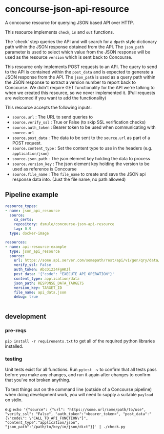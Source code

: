# concourse-json-api-resource

A concourse resource for querying JSON based API over HTTP.

This resource implements `check`, `in` and `out` functions.

The 'check' step queries the API and will search for a `dpath` style dictionary path within the JSON response obtained from the API. The `json_path` parameter is used to select which value from the JSON response will be used as the resource `version` which is sent back to Concourse.

This resource only implements POST requests to an API. The query to send to the API is contained within the `post_data` and is expected to generate a JSON response from the API. The `json_path` is used as a query path within the JSON response to extract a version number to report back to Concourse. We didn't require GET functionality for the API we're talking to when we created this resource, so we never implemented it. (Pull requests are welcomed if you want to add the functionality)

This resource accepts the following inputs:

* `source.url` : The URL to send queries to
* `source.verify_ssl` : True or False (to skip SSL verification checks)
* `source.auth_token` : Bearer token to be used when communicating with `source.url`
* `source.post_data` : The data to be sent to the `source.url` as part of a POST request.
* `source.content_type` : Set the content type to use in the headers (e.g. `application/json`)
* `source.json_path` : The json element key holding the data to process
* `source.version_key` : The json element key holding the version to be used as reference is Concourse
* `source.file_name` : The `file_name` to create and save the JSON api response data into. (Just the file name, no path allowed)

## Pipeline example

```yaml
resource_types:
- name: json_api_resource
  source:
    ca_certs:
    repository: dsmule/concourse-json-api-resource
    tag: 0.9
  type: docker-image

resources:
- name: api-resource-example
  type: json_api_resource
  source:
    url: https://some.api.server.com/somepath/rest/api/v1/gen/qry/data/
    verify_ssl: False
    auth_token: AbcD1234FgHKJl
    post_data: '{"code": "EXECUTE_API_OPERATION"}'
    content_type: application/data
    json_path: RESPONSE_DATA_TARGETS
    version_key: TARGET_ID
    file_name: api_data.json
    debug: true



```

## development

### pre-reqs

`pip install -r requirements.txt` to get all of the required python libraries installed.

### testing

Unit tests exist for all functions.
Run `pytest -v` to confirm that all tests pass before you make any changes, and run it again after changes to confirm that you've not broken anything.

To test things out on the command line (outside of a Concourse pipeline) when doing development work, you will need to supply a suitable `payload` on stdin.

e.g `echo '{"source": {"url": "https://some.url/some/path/to/use", "verify_ssl": "False", "auth_token":"<bearer_token>", "post_data":"{\"code\": \"CALL_TO_API_FUNCTION\"}", "content_type":"application/json", "json_path":"/path/to/key/in/json/dict"}}' | ./check.py`
